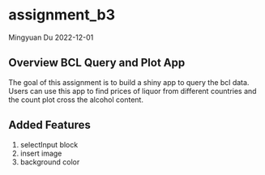 assignment_b3
================
Mingyuan Du
2022-12-01

## Overview BCL Query and Plot App
The goal of this assignment is to build a shiny app to query the bcl data.
Users can use this app to find prices of liquor from different countries and the count plot cross the alcohol content.

## Added Features
1. selectInput block
2. insert image
3. background color

